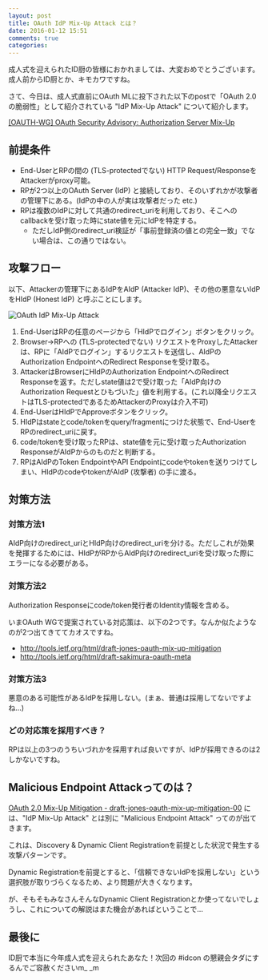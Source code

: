 ```yaml
---
layout: post
title: OAuth IdP Mix-Up Attack とは？
date: 2016-01-12 15:51
comments: true
categories:
---
```


成人式を迎えられたID厨の皆様におかれましては、大変おめでとうございます。成人前からID厨とか、キモカワですね。

さて、今日は、成人式直前にOAuth MLに投下された以下のpostで「OAuth 2.0の脆弱性」として紹介されている "IdP Mix-Up Attack" について紹介します。

[[OAUTH-WG] OAuth Security Advisory: Authorization Server Mix-Up](https://mailarchive.ietf.org/arch/msg/oauth/JIVxFBGsJBVtm7ljwJhPUm3Fr-w)

## 前提条件

* End-UserとRPの間の (TLS-protectedでない) HTTP Request/ResponseをAttackerがproxy可能。
* RPが2つ以上のOAuth Server (IdP) と接続しており、そのいずれかが攻撃者の管理下にある。(IdPの中の人が実は攻撃者だった etc.)
* RPは複数のIdPに対して共通のredirect_uriを利用しており、そこへのcallbackを受け取った時にstate値を元にIdPを特定する。
  * ただしIdP側のredirect_uri検証が「事前登録済の値との完全一致」でない場合は、この通りではない。

## 攻撃フロー

以下、Attackerの管理下にあるIdPをAIdP (Attacker IdP)、その他の悪意ないIdPをHIdP (Honest IdP) と呼ぶことにします。

![OAuth IdP Mix-Up Attack](/images/posts/oauth-idp-mixup.png)

1. End-UserはRPの任意のページから「HIdPでログイン」ボタンをクリック。
2. Browser->RPへの (TLS-protectedでない) リクエストをProxyしたAttackerは、RPに「AIdPでログイン」するリクエストを送信し、AIdPのAuthorization EndpointへのRedirect Responseを受け取る。
3. AttackerはBrowserにHIdPのAuthorization EndpointへのRedirect Responseを返す。ただしstate値は2で受け取った「AIdP向けのAuthorization Requestとひもづいた」値を利用する。(これ以降全リクエストはTLS-protectedであるためAttackerのProxyは介入不可)
4. End-UserはHIdPでApproveボタンをクリック。
5. HIdPはstateとcode/tokenをquery/fragmentにつけた状態で、End-UserをRPのredirect_uriに戻す。
6. code/tokenを受け取ったRPは、state値を元に受け取ったAuthorization ResponseがAIdPからのものだと判断する。
7. RPはAIdPのToken EndpointやAPI Endpointにcodeやtokenを送りつけてしまい、HIdPのcodeやtokenがAIdP (攻撃者) の手に渡る。

## 対策方法

### 対策方法1

AIdP向けのredirect_uriとHIdP向けのredirect_uriを分ける。ただしこれが効果を発揮するためには、HIdPがRPからAIdP向けのredirect_uriを受け取った際にエラーになる必要がある。

### 対策方法2

Authorization Responseにcode/token発行者のIdentity情報を含める。

いまOAuth WGで提案されている対応策は、以下の2つです。なんか似たようなのが2つ出てきててカオスですね。

* http://tools.ietf.org/html/draft-jones-oauth-mix-up-mitigation
* http://tools.ietf.org/html/draft-sakimura-oauth-meta

### 対策方法3

悪意のある可能性があるIdPを採用しない。(まぁ、普通は採用してないですよね...)

### どの対応策を採用すべき？

RPは以上の3つのうちいづれかを採用すれば良いですが、IdPが採用できるのは2しかないですね。

## Malicious Endpoint Attackってのは？

[OAuth 2.0 Mix-Up Mitigation - draft-jones-oauth-mix-up-mitigation-00](http://tools.ietf.org/html/draft-jones-oauth-mix-up-mitigation) には、"IdP Mix-Up Attack" とは別に "Malicious Endpoint Attack" ってのが出てきます。

これは、Discovery & Dynamic Client Registrationを前提とした状況で発生する攻撃パターンです。

Dynamic Registrationを前提とすると、「信頼できないIdPを採用しない」という選択肢が取りづらくなるため、より問題が大きくなります。

が、そもそもみなさんそんなDynamic Client Registrationとか使ってないでしょうし、これについての解説はまた機会があればということで...

## 最後に

ID厨で本当に今年成人式を迎えられたあなた！次回の #idcon の懇親会タダにするんでご容赦くださいm_ _m